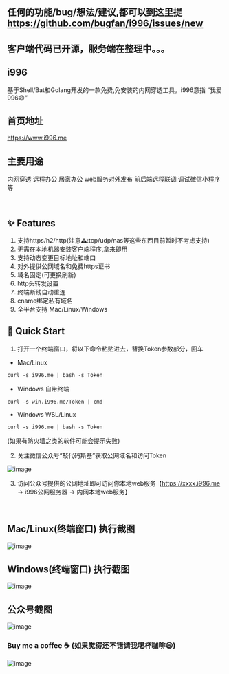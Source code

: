 ## 任何的功能/bug/想法/建议,都可以到这里提 https://github.com/bugfan/i996/issues/new

## 客户端代码已开源，服务端在整理中。。。

## i996

基于Shell/Bat和Golang开发的一款免费,免安装的内网穿透工具。i996意指 “我爱996😄”

## 首页地址

https://www.i996.me

## 主要用途

内网穿透 远程办公 居家办公 web服务对外发布 前后端远程联调 调试微信小程序等

<br>

## ✨ Features

1. 支持https/h2/http(注意⚠️:tcp/udp/nas等这些东西目前暂时不考虑支持)
2. 无需在本地机器安装客户端程序,拿来即用
3. 支持动态变更目标地址和端口
4. 对外提供公网域名和免费https证书
5. 域名固定(可更换刷新)
6. http头转发设置
7. 终端断线自动重连
8. cname绑定私有域名
9. 全平台支持 Mac/Linux/Windows

## 🚀 Quick Start
1. 打开一个终端窗口，将以下命令粘贴进去，替换Token参数部分，回车
- Mac/Linux
```
curl -s i996.me | bash -s Token
```
- Windows 自带终端
```
curl -s win.i996.me/Token | cmd
```
- Windows WSL/Linux
```
curl -s i996.me | bash -s Token
```
(如果有防火墙之类的软件可能会提示失败)

2. 关注微信公众号“敲代码斯基”获取公网域名和访问Token

![image](https://github.com/bugfan/i996/blob/main/img/qdmsj.jpg)

3. 访问公众号提供的公网地址即可访问你本地web服务【https://xxxx.i996.me -> i996公网服务器 -> 内网本地web服务】

<br>

## Mac/Linux(终端窗口) 执行截图

![image](https://github.com/bugfan/i996/blob/main/img/sh.jpeg)

## Windows(终端窗口) 执行截图

![image](https://github.com/bugfan/i996/blob/main/img/win.jpeg)

## 公众号截图

![image](https://github.com/bugfan/i996/blob/main/img/gzh.jpg)

### Buy me a coffee ☕️ (如果觉得还不错请我喝杯咖啡😄)

![image](https://github.com/bugfan/i996/blob/main/img/buy.jpeg)
